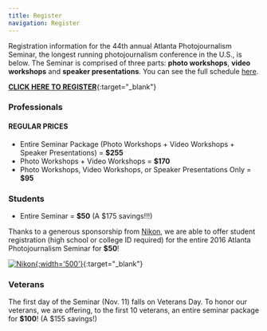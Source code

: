 ```yaml
---
title: Register
navigation: Register
---
```


Registration information for the 44th annual Atlanta Photojournalism Seminar, the longest running photojournalism conference in the U.S., is below. The Seminar is comprised of three parts: __photo workshops__, __video workshops__ and __speaker presentations__. You can see the full schedule [here](/schedule/).

[__CLICK HERE TO REGISTER__](http://photojournalism.eventbrite.com){:target="_blank"}

### Professionals

#### REGULAR PRICES

* Entire Seminar Package (Photo Workshops + Video Workshops + Speaker Presentations) = __$255__
* Photo Workshops + Video Workshops = __$170__
* Photo Workshops, Video Workshops, or Speaker Presentations Only = __$95__


### Students

* Entire Seminar = __$50__ (A $175 savings!!!)

Thanks to a generous sponsorship from [Nikon](http://www.nikonusa.com), we are able to offer student registration (high school or college ID required) for the entire 2016 Atlanta Photojournalism Seminar for __$50__!

[![Nikon](/images/2016/sponsors/nikon.png){:width='500'}](http://www.nikonusa.com){:target="_blank"}

### Veterans

The first day of the Seminar (Nov. 11) falls on Veterans Day. To honor our veterans, we are offering, to the first 10 veterans, an entire seminar package for __$100__! (A $155 savings!)